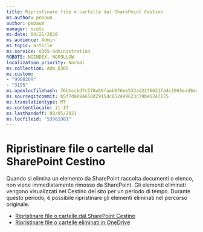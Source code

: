 ```yaml
---
title: Ripristinare file o cartelle dal SharePoint Cestino
ms.author: pebaum
author: pebaum
manager: scotv
ms.date: 04/21/2020
ms.audience: Admin
ms.topic: article
ms.service: o365-administration
ROBOTS: NOINDEX, NOFOLLOW
localization_priority: Normal
ms.collection: Adm_O365
ms.custom:
- "9000209"
- "3195"
ms.openlocfilehash: 76bbccbd7c578a59faab076ee533ad22f6621fa4c1065ead9adce091acb0ef51
ms.sourcegitcommit: b5f7da89a650d2915dc652449623c78be6247175
ms.translationtype: MT
ms.contentlocale: it-IT
ms.lasthandoff: 08/05/2021
ms.locfileid: "53981981"
---
```

# <a name="restore-files-or-folders-from-the-sharepoint-recycle-bin"></a>Ripristinare file o cartelle dal SharePoint Cestino 

Quando si elimina un elemento da SharePoint raccolta documenti o elenco, non viene immediatamente rimosso da SharePoint. Gli elementi eliminati vengono visualizzati nel Cestino del sito per un periodo di tempo. Durante questo periodo, è possibile ripristinare gli elementi eliminati nel percorso originale.

- [Ripristinare file o cartelle dal SharePoint Cestino](https://support.office.com/article/Restore-items-in-the-Recycle-Bin-of-a-SharePoint-site-6df466b6-55f2-4898-8d6e-c0dff851a0be)
- [Ripristinare file o cartelle eliminati in OneDrive](https://support.office.com/article/restore-deleted-files-or-folders-in-onedrive-949ada80-0026-4db3-a953-c99083e6a84f)
